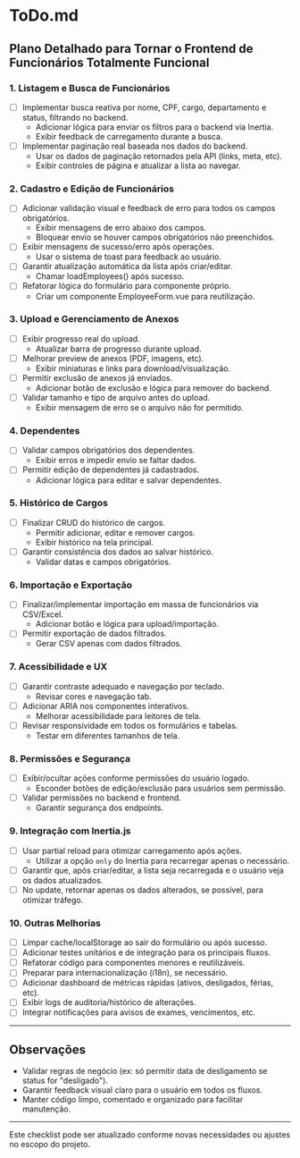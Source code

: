 # ToDo.md

## Plano Detalhado para Tornar o Frontend de Funcionários Totalmente Funcional

### 1. Listagem e Busca de Funcionários
- [ ] Implementar busca reativa por nome, CPF, cargo, departamento e status, filtrando no backend.
  - Adicionar lógica para enviar os filtros para o backend via Inertia.
  - Exibir feedback de carregamento durante a busca.
- [ ] Implementar paginação real baseada nos dados do backend.
  - Usar os dados de paginação retornados pela API (links, meta, etc).
  - Exibir controles de página e atualizar a lista ao navegar.

### 2. Cadastro e Edição de Funcionários
- [ ] Adicionar validação visual e feedback de erro para todos os campos obrigatórios.
  - Exibir mensagens de erro abaixo dos campos.
  - Bloquear envio se houver campos obrigatórios não preenchidos.
- [ ] Exibir mensagens de sucesso/erro após operações.
  - Usar o sistema de toast para feedback ao usuário.
- [ ] Garantir atualização automática da lista após criar/editar.
  - Chamar loadEmployees() após sucesso.
- [ ] Refatorar lógica do formulário para componente próprio.
  - Criar um componente EmployeeForm.vue para reutilização.

### 3. Upload e Gerenciamento de Anexos
- [ ] Exibir progresso real do upload.
  - Atualizar barra de progresso durante upload.
- [ ] Melhorar preview de anexos (PDF, imagens, etc).
  - Exibir miniaturas e links para download/visualização.
- [ ] Permitir exclusão de anexos já enviados.
  - Adicionar botão de exclusão e lógica para remover do backend.
- [ ] Validar tamanho e tipo de arquivo antes do upload.
  - Exibir mensagem de erro se o arquivo não for permitido.

### 4. Dependentes
- [ ] Validar campos obrigatórios dos dependentes.
  - Exibir erros e impedir envio se faltar dados.
- [ ] Permitir edição de dependentes já cadastrados.
  - Adicionar lógica para editar e salvar dependentes.

### 5. Histórico de Cargos
- [ ] Finalizar CRUD do histórico de cargos.
  - Permitir adicionar, editar e remover cargos.
  - Exibir histórico na tela principal.
- [ ] Garantir consistência dos dados ao salvar histórico.
  - Validar datas e campos obrigatórios.

### 6. Importação e Exportação
- [ ] Finalizar/implementar importação em massa de funcionários via CSV/Excel.
  - Adicionar botão e lógica para upload/importação.
- [ ] Permitir exportação de dados filtrados.
  - Gerar CSV apenas com dados filtrados.

### 7. Acessibilidade e UX
- [ ] Garantir contraste adequado e navegação por teclado.
  - Revisar cores e navegação tab.
- [ ] Adicionar ARIA nos componentes interativos.
  - Melhorar acessibilidade para leitores de tela.
- [ ] Revisar responsividade em todos os formulários e tabelas.
  - Testar em diferentes tamanhos de tela.

### 8. Permissões e Segurança
- [ ] Exibir/ocultar ações conforme permissões do usuário logado.
  - Esconder botões de edição/exclusão para usuários sem permissão.
- [ ] Validar permissões no backend e frontend.
  - Garantir segurança dos endpoints.

### 9. Integração com Inertia.js
- [ ] Usar partial reload para otimizar carregamento após ações.
  - Utilizar a opção `only` do Inertia para recarregar apenas o necessário.
- [ ] Garantir que, após criar/editar, a lista seja recarregada e o usuário veja os dados atualizados.
- [ ] No update, retornar apenas os dados alterados, se possível, para otimizar tráfego.

### 10. Outras Melhorias
- [ ] Limpar cache/localStorage ao sair do formulário ou após sucesso.
- [ ] Adicionar testes unitários e de integração para os principais fluxos.
- [ ] Refatorar código para componentes menores e reutilizáveis.
- [ ] Preparar para internacionalização (i18n), se necessário.
- [ ] Adicionar dashboard de métricas rápidas (ativos, desligados, férias, etc).
- [ ] Exibir logs de auditoria/histórico de alterações.
- [ ] Integrar notificações para avisos de exames, vencimentos, etc.

---

## Observações
- Validar regras de negócio (ex: só permitir data de desligamento se status for "desligado").
- Garantir feedback visual claro para o usuário em todos os fluxos.
- Manter código limpo, comentado e organizado para facilitar manutenção.

---

Este checklist pode ser atualizado conforme novas necessidades ou ajustes no escopo do projeto.

